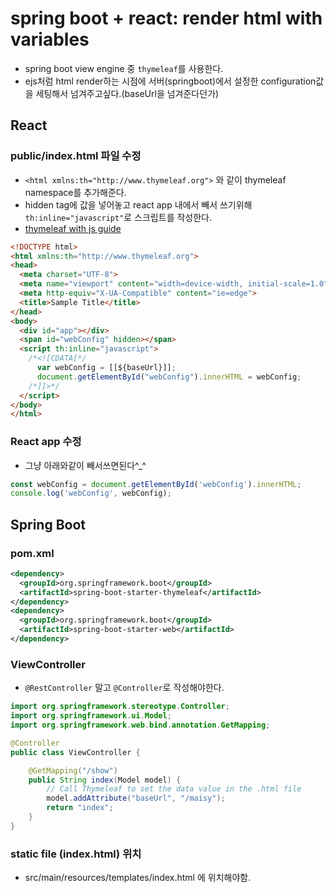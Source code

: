 # spring boot + react: render html with variables

- spring boot view engine 중 `thymeleaf`를 사용한다.
- ejs처럼 html render하는 시점에 서버(springboot)에서 설정한 configuration값을 세팅해서 넘겨주고싶다.(baseUrl을 넘겨준다던가)

## React 
### public/index.html 파일 수정
- `<html xmlns:th="http://www.thymeleaf.org">` 와 같이 thymeleaf namespace를 추가해준다.
- hidden tag에 값을 넣어놓고 react app 내에서 빼서 쓰기위해 `th:inline="javascript"`로 스크립트를 작성한다.
- [thymeleaf with js guide](https://www.thymeleaf.org/doc/tutorials/2.1/usingthymeleaf.html#script-inlining-javascript-and-dart)

```html
<!DOCTYPE html>
<html xmlns:th="http://www.thymeleaf.org">
<head>
  <meta charset="UTF-8">
  <meta name="viewport" content="width=device-width, initial-scale=1.0">
  <meta http-equiv="X-UA-Compatible" content="ie=edge">
  <title>Sample Title</title>
</head>
<body>
  <div id="app"></div>
  <span id="webConfig" hidden></span>
  <script th:inline="javascript">
    /*<![CDATA[*/
      var webConfig = [[${baseUrl}]];
      document.getElementById("webConfig").innerHTML = webConfig;
    /*]]>*/
  </script>
</body>
</html>
```

### React app 수정
- 그냥 아래와같이 빼서쓰면된다^_^
```js
const webConfig = document.getElementById('webConfig').innerHTML;
console.log('webConfig', webConfig);
```

## Spring Boot
### pom.xml

```xml
<dependency>
  <groupId>org.springframework.boot</groupId>
  <artifactId>spring-boot-starter-thymeleaf</artifactId>
</dependency>
<dependency>
  <groupId>org.springframework.boot</groupId>
  <artifactId>spring-boot-starter-web</artifactId>
</dependency>
```

### ViewController
- `@RestController` 말고 `@Controller`로 작성해야한다. 
```java
import org.springframework.stereotype.Controller;
import org.springframework.ui.Model;
import org.springframework.web.bind.annotation.GetMapping;

@Controller
public class ViewController {

	@GetMapping("/show")
	public String index(Model model) {
		// Call Thymeleaf to set the data value in the .html file
		model.addAttribute("baseUrl", "/maisy");
		return "index";
	}
}
```

### static file (index.html) 위치
- src/main/resources/templates/index.html 에 위치해야함.
